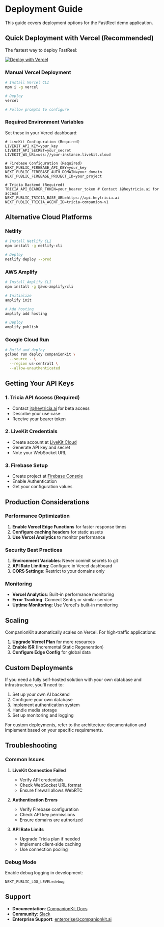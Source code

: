 # Deployment Guide

This guide covers deployment options for the FastReel demo application.

## Quick Deployment with Vercel (Recommended)

The fastest way to deploy FastReel:

[![Deploy with Vercel](https://vercel.com/button)](https://vercel.com/new/clone?repository-url=https%3A%2F%2Fgithub.com%2FTricia-42%2FFastReel)

### Manual Vercel Deployment

```bash
# Install Vercel CLI
npm i -g vercel

# Deploy
vercel

# Follow prompts to configure
```

### Required Environment Variables

Set these in your Vercel dashboard:

```env
# LiveKit Configuration (Required)
LIVEKIT_API_KEY=your_key
LIVEKIT_API_SECRET=your_secret
LIVEKIT_WS_URL=wss://your-instance.livekit.cloud

# Firebase Configuration (Required)
NEXT_PUBLIC_FIREBASE_API_KEY=your_key
NEXT_PUBLIC_FIREBASE_AUTH_DOMAIN=your_domain
NEXT_PUBLIC_FIREBASE_PROJECT_ID=your_project

# Tricia Backend (Required)
TRICIA_API_BEARER_TOKEN=your_bearer_token # Contact i@heytricia.ai for access
NEXT_PUBLIC_TRICIA_BASE_URL=https://api.heytricia.ai
NEXT_PUBLIC_TRICIA_AGENT_ID=tricia-companion-v1
```

## Alternative Cloud Platforms

### Netlify

```bash
# Install Netlify CLI
npm install -g netlify-cli

# Deploy
netlify deploy --prod
```

### AWS Amplify

```bash
# Install Amplify CLI
npm install -g @aws-amplify/cli

# Initialize
amplify init

# Add hosting
amplify add hosting

# Deploy
amplify publish
```

### Google Cloud Run

```bash
# Build and deploy
gcloud run deploy companionkit \
  --source . \
  --region us-central1 \
  --allow-unauthenticated
```

## Getting Your API Keys

### 1. Tricia API Access (Required)
- Contact i@heytricia.ai for beta access
- Describe your use case
- Receive your bearer token

### 2. LiveKit Credentials
- Create account at [LiveKit Cloud](https://livekit.io)
- Generate API key and secret
- Note your WebSocket URL

### 3. Firebase Setup
- Create project at [Firebase Console](https://console.firebase.google.com)
- Enable Authentication
- Get your configuration values

## Production Considerations

### Performance Optimization

1. **Enable Vercel Edge Functions** for faster response times
2. **Configure caching headers** for static assets
3. **Use Vercel Analytics** to monitor performance

### Security Best Practices

1. **Environment Variables**: Never commit secrets to git
2. **API Rate Limiting**: Configure in Vercel dashboard
3. **CORS Settings**: Restrict to your domains only

### Monitoring

- **Vercel Analytics**: Built-in performance monitoring
- **Error Tracking**: Connect Sentry or similar service
- **Uptime Monitoring**: Use Vercel's built-in monitoring

## Scaling

CompanionKit automatically scales on Vercel. For high-traffic applications:

1. **Upgrade Vercel Plan** for more resources
2. **Enable ISR** (Incremental Static Regeneration)
3. **Configure Edge Config** for global data

## Custom Deployments

If you need a fully self-hosted solution with your own database and infrastructure, you'll need to:

1. Set up your own AI backend
2. Configure your own database
3. Implement authentication system
4. Handle media storage
5. Set up monitoring and logging

For custom deployments, refer to the architecture documentation and implement based on your specific requirements.

## Troubleshooting

### Common Issues

1. **LiveKit Connection Failed**
   - Verify API credentials
   - Check WebSocket URL format
   - Ensure firewall allows WebRTC

2. **Authentication Errors**
   - Verify Firebase configuration
   - Check API key permissions
   - Ensure domains are authorized

3. **API Rate Limits**
   - Upgrade Tricia plan if needed
   - Implement client-side caching
   - Use connection pooling

### Debug Mode

Enable debug logging in development:

```env
NEXT_PUBLIC_LOG_LEVEL=debug
```

## Support

- **Documentation**: [CompanionKit Docs](https://docs.companionkit.ai)
- **Community**: [Slack](https://companionkit-community.slack.com)
- **Enterprise Support**: enterprise@companionkit.ai 
